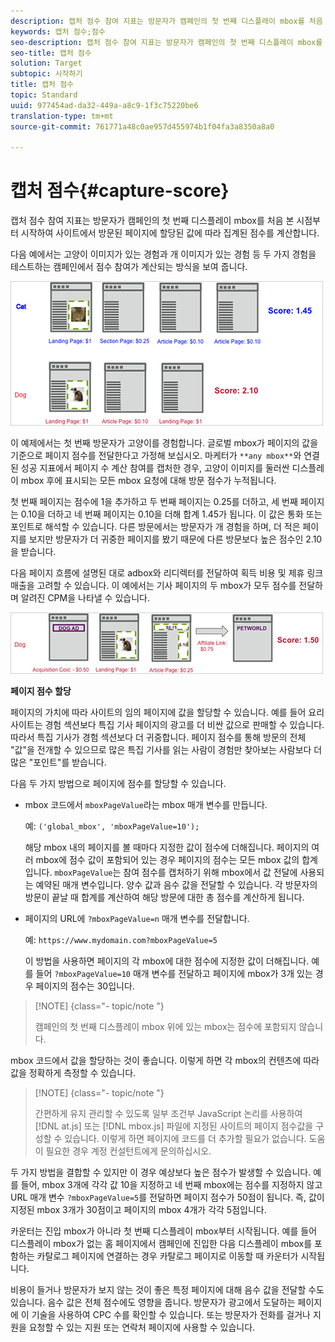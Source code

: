 ```yaml
---
description: 캡처 점수 참여 지표는 방문자가 캠페인의 첫 번째 디스플레이 mbox를 처음 본 시점부터 시작하여 사이트에서 방문된 페이지에 할당된 값에 따라 집계된 점수를 계산합니다.
keywords: 캡처 점수;점수
seo-description: 캡처 점수 참여 지표는 방문자가 캠페인의 첫 번째 디스플레이 mbox를 처음 본 시점부터 시작하여 사이트에서 방문된 페이지에 할당된 값에 따라 집계된 점수를 계산합니다.
seo-title: 캡처 점수
solution: Target
subtopic: 시작하기
title: 캡처 점수
topic: Standard
uuid: 977454ad-da32-449a-a8c9-1f3c75220be6
translation-type: tm+mt
source-git-commit: 761771a48c0ae957d455974b1f04fa3a8350a8a0

---
```



# 캡처 점수{#capture-score}

캡처 점수 참여 지표는 방문자가 캠페인의 첫 번째 디스플레이 mbox를 처음 본 시점부터 시작하여 사이트에서 방문된 페이지에 할당된 값에 따라 집계된 점수를 계산합니다.

다음 예에서는 고양이 이미지가 있는 경험과 개 이미지가 있는 경험 등 두 가지 경험을 테스트하는 캠페인에서 점수 참여가 계산되는 방식을 보여 줍니다.

![](assets/example_score.png)

이 예제에서는 첫 번째 방문자가 고양이를 경험합니다. 글로벌 mbox가 페이지의 값을 기준으로 페이지 점수를 전달한다고 가정해 보십시오. 마케터가 `**any mbox**`와 연결된 성공 지표에서 페이지 수 계산 참여를 캡처한 경우, 고양이 이미지를 둘러싼 디스플레이 mbox 후에 표시되는 모든 mbox 요청에 대해 방문 점수가 누적됩니다.

첫 번째 페이지는 점수에 1을 추가하고 두 번째 페이지는 0.25를 더하고, 세 번째 페이지는 0.10을 더하고 네 번째 페이지는 0.10을 더해 합계 1.45가 됩니다. 이 값은 통화 또는 포인트로 해석할 수 있습니다. 다른 방문에서는 방문자가 개 경험을 하며, 더 적은 페이지를 보지만 방문자가 더 귀중한 페이지를 봤기 때문에 다른 방문보다 높은 점수인 2.10을 받습니다.

다음 페이지 흐름에 설명된 대로 adbox와 리디렉터를 전달하여 획득 비용 및 제휴 링크 매출을 고려할 수 있습니다. 이 예에서는 기사 페이지의 두 mbox가 모두 점수를 전달하며 알려진 CPM을 나타낼 수 있습니다.

![](assets/example_score2.png)

**페이지 점수 할당**

페이지의 가치에 따라 사이트의 임의 페이지에 값을 할당할 수 있습니다. 예를 들어 요리 사이트는 경험 섹션보다 특집 기사 페이지의 광고를 더 비싼 값으로 판매할 수 있습니다. 따라서 특집 기사가 경험 섹션보다 더 귀중합니다. 페이지 점수를 통해 방문의 전체 &quot;값&quot;을 전개할 수 있으므로 많은 특집 기사를 읽는 사람이 경험만 찾아보는 사람보다 더 많은 &quot;포인트&quot;를 받습니다.

다음 두 가지 방법으로 페이지에 점수를 할당할 수 있습니다.

* mbox 코드에서 `mboxPageValue`라는 mbox 매개 변수를 만듭니다.

   예: `('global_mbox', 'mboxPageValue=10');`

   해당 mbox 내의 페이지를 볼 때마다 지정한 값이 점수에 더해집니다. 페이지의 여러 mbox에 점수 값이 포함되어 있는 경우 페이지의 점수는 모든 mbox 값의 합계입니다. `mboxPageValue`는 참여 점수를 캡처하기 위해 mbox에서 값 전달에 사용되는 예약된 매개 변수입니다. 양수 값과 음수 값을 전달할 수 있습니다. 각 방문자의 방문이 끝날 때 합계를 계산하여 해당 방문에 대한 총 점수를 계산하게 됩니다.

* 페이지의 URL에 `?mboxPageValue=n` 매개 변수를 전달합니다.

   예: `https://www.mydomain.com?mboxPageValue=5`

   이 방법을 사용하면 페이지의 각 mbox에 대한 점수에 지정한 값이 더해집니다. 예를 들어 `?mboxPageValue=10` 매개 변수를 전달하고 페이지에 mbox가 3개 있는 경우 페이지의 점수는 30입니다.

>[!NOTE] {class=&quot;- topic/note &quot;}
>
>캠페인의 첫 번째 디스플레이 mbox 위에 있는 mbox는 점수에 포함되지 않습니다.

mbox 코드에서 값을 할당하는 것이 좋습니다. 이렇게 하면 각 mbox의 컨텐츠에 따라 값을 정확하게 측정할 수 있습니다.

>[!NOTE] {class=&quot;- topic/note &quot;}
>
>간편하게 유지 관리할 수 있도록 일부 조건부 JavaScript 논리를 사용하여 [!DNL at.js] 또는 [!DNL mbox.js] 파일에 지정된 사이트의 페이지 점수값을 구성할 수 있습니다. 이렇게 하면 페이지에 코드를 더 추가할 필요가 없습니다. 도움이 필요한 경우 계정 컨설턴트에게 문의하십시오.

두 가지 방법을 결합할 수 있지만 이 경우 예상보다 높은 점수가 발생할 수 있습니다. 예를 들어, mbox 3개에 각각 값 10을 지정하고 네 번째 mbox에는 점수를 지정하지 않고 URL 매개 변수 `?mboxPageValue=5`를 전달하면 페이지 점수가 50점이 됩니다. 즉, 값이 지정된 mbox 3개가 30점이고 페이지의 mbox 4개가 각각 5점입니다.

카운터는 진입 mbox가 아니라 첫 번째 디스플레이 mbox부터 시작됩니다. 예를 들어 디스플레이 mbox가 없는 홈 페이지에서 캠페인에 진입한 다음 디스플레이 mbox를 포함하는 카탈로그 페이지에 연결하는 경우 카탈로그 페이지로 이동할 때 카운터가 시작됩니다.

비용이 들거나 방문자가 보지 않는 것이 좋은 특정 페이지에 대해 음수 값을 전달할 수도 있습니다. 음수 값은 전체 점수에도 영향을 줍니다. 방문자가 광고에서 도달하는 페이지에 이 기술을 사용하여 CPC 수를 확인할 수 있습니다. 또는 방문자가 전화를 걸거나 지원을 요청할 수 있는 지원 또는 연락처 페이지에 사용할 수 있습니다.
